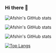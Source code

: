 ### Hi there 👋


![Afshin's GitHub stats](https://github-readme-stats.vercel.app/api?username=AfshinPardeyaghoot&show_icons=true&bg_color=00000000&border_color=00000000&text_color=00ADB5&title_color=EEEEEE&icon_color=EEEEEE)

![Afshin's GitHub stats](https://github-readme-stats.vercel.app/api?username=AfshinPardeyaghoot&show_icons=true&bg_color=00000000&border_color=00000000&text_color=903749&title_color=E84545&icon_color=53354A)

![Afshin's GitHub stats](https://github-readme-stats.vercel.app/api?username=AfshinPardeyaghoot&show_icons=true&bg_color=F8EDE3&border_color=00000000&text_color=DFD3C3&title_color=F8EDE3&icon_color=7D6E83)

[![Top Langs](https://github-readme-stats.vercel.app/api/top-langs/?username=AfshinPardeyaghoot&layout=compact&bg_color=00000000)](https://github.com/anuraghazra/github-readme-stats)
